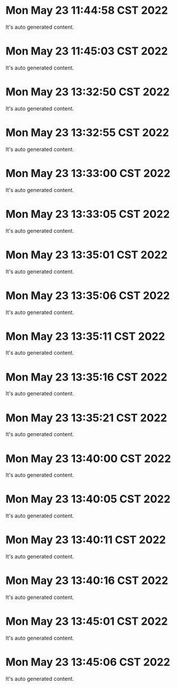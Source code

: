 # Mon May 23 11:44:58 CST 2022
  It's auto generated content.
# Mon May 23 11:45:03 CST 2022
  It's auto generated content.
# Mon May 23 13:32:50 CST 2022
  It's auto generated content.
# Mon May 23 13:32:55 CST 2022
  It's auto generated content.
# Mon May 23 13:33:00 CST 2022
  It's auto generated content.
# Mon May 23 13:33:05 CST 2022
  It's auto generated content.
# Mon May 23 13:35:01 CST 2022
  It's auto generated content.
# Mon May 23 13:35:06 CST 2022
  It's auto generated content.
# Mon May 23 13:35:11 CST 2022
  It's auto generated content.
# Mon May 23 13:35:16 CST 2022
  It's auto generated content.
# Mon May 23 13:35:21 CST 2022
  It's auto generated content.
# Mon May 23 13:40:00 CST 2022
  It's auto generated content.
# Mon May 23 13:40:05 CST 2022
  It's auto generated content.
# Mon May 23 13:40:11 CST 2022
  It's auto generated content.
# Mon May 23 13:40:16 CST 2022
  It's auto generated content.
# Mon May 23 13:45:01 CST 2022
  It's auto generated content.
# Mon May 23 13:45:06 CST 2022
  It's auto generated content.
